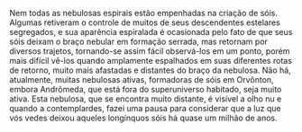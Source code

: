 ﻿Nem todas as nebulosas espirais estão empenhadas na criação de sóis. Algumas retiveram o controle de muitos de seus descendentes estelares segregados, e sua aparência espiralada é ocasionada pelo fato de que seus sóis deixam o braço  nebular em formação serrada, mas retornam por diversos trajetos, tornando-se assim fácil observá-los em um ponto, porém mais difícil vê-los quando amplamente espalhados  em suas diferentes rotas de retorno, muito mais afastadas e distantes do braço da nebulosa. Não há, atualmente, muitas nebulosas ativas, formadoras de sóis em Orvônton, embora Andrômeda, que está fora do superuniverso habitado, seja muito ativa. Esta nebulosa, que se encontra muito distante, é visível a olho nu e quando a contemplardes, fazei uma pausa para considerar que a luz que vós vedes deixou aqueles longínquos sóis há quase um milhão de anos.